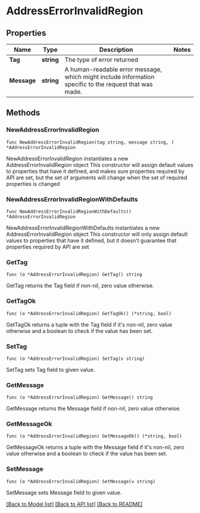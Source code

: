# AddressErrorInvalidRegion

## Properties

Name | Type | Description | Notes
------------ | ------------- | ------------- | -------------
**Tag** | **string** | The type of error returned | 
**Message** | **string** | A human-readable error message, which might include information specific to the request that was made.  | 

## Methods

### NewAddressErrorInvalidRegion

`func NewAddressErrorInvalidRegion(tag string, message string, ) *AddressErrorInvalidRegion`

NewAddressErrorInvalidRegion instantiates a new AddressErrorInvalidRegion object
This constructor will assign default values to properties that have it defined,
and makes sure properties required by API are set, but the set of arguments
will change when the set of required properties is changed

### NewAddressErrorInvalidRegionWithDefaults

`func NewAddressErrorInvalidRegionWithDefaults() *AddressErrorInvalidRegion`

NewAddressErrorInvalidRegionWithDefaults instantiates a new AddressErrorInvalidRegion object
This constructor will only assign default values to properties that have it defined,
but it doesn't guarantee that properties required by API are set

### GetTag

`func (o *AddressErrorInvalidRegion) GetTag() string`

GetTag returns the Tag field if non-nil, zero value otherwise.

### GetTagOk

`func (o *AddressErrorInvalidRegion) GetTagOk() (*string, bool)`

GetTagOk returns a tuple with the Tag field if it's non-nil, zero value otherwise
and a boolean to check if the value has been set.

### SetTag

`func (o *AddressErrorInvalidRegion) SetTag(v string)`

SetTag sets Tag field to given value.


### GetMessage

`func (o *AddressErrorInvalidRegion) GetMessage() string`

GetMessage returns the Message field if non-nil, zero value otherwise.

### GetMessageOk

`func (o *AddressErrorInvalidRegion) GetMessageOk() (*string, bool)`

GetMessageOk returns a tuple with the Message field if it's non-nil, zero value otherwise
and a boolean to check if the value has been set.

### SetMessage

`func (o *AddressErrorInvalidRegion) SetMessage(v string)`

SetMessage sets Message field to given value.



[[Back to Model list]](../README.md#documentation-for-models) [[Back to API list]](../README.md#documentation-for-api-endpoints) [[Back to README]](../README.md)


